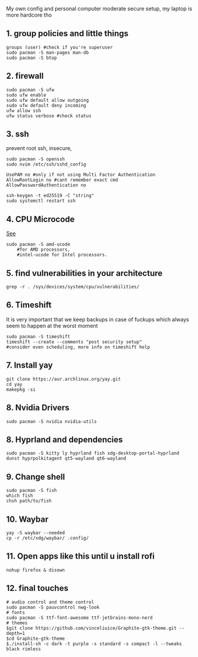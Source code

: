 My own config and personal computer moderate secure setup, my laptop is more hardcore tho
## 1. group policies and little things
~~~
groups (user) #check if you're superuser
sudo pacman -S man-pages man-db
sudo pacman -S btop
~~~

## 2. firewall
~~~
sudo pacman -S ufw
sudo ufw enable
sudo ufw default allow outgoing
sudo ufw default deny incoming
ufw allow ssh
ufw status verbose #check status
~~~
## 3.  ssh
prevent root ssh, insecure, 
~~~
sudo pacman -S openssh
sudo nvim /etc/ssh/sshd_config

UsePAM no #only if not using Multi Factor Authentication
AllowRootLogin no #cant remember exact cmd
AllowPasswordAuthentication no

ssh-keygen -t ed25519 -C "string"
sudo systemctl restart ssh
~~~
## 4. CPU Microcode
[See](https://wiki.archlinux.org/title/Microcode)
~~~
sudo pacman -S amd-ucode 
	#for AMD processors,
    #intel-ucode for Intel processors.
~~~

## 5. find vulnerabilities in your architecture
```
grep -r . /sys/devices/system/cpu/vulnerabilities/
```

## 6. Timeshift
It is very important that we keep backups in case of fuckups which always seem to happen at the worst moment 
```
sudo pacman -S timeshift
timeshift --create --comments "post security setup"
#consider even scheduling, more info on timeshift help
```
## 7. Install yay
```
git clone https://aur.archlinux.org/yay.git
cd yay
makepkg -si
```
## 8. Nvidia Drivers
```
sudo pacman -S nvidia nvidia-utils
```
## 8. Hyprland and dependencies
```
sudo pacman -S kitty ly hyprland fish xdg-desktop-portal-hyprland dunst hyprpolkitagent qt5-wayland qt6-wayland
```
## 9. Change shell
```
sudo pacman -S fish
which fish 
chsh path/to/fish
```
## 10. Waybar
```
yay -S waybar --needed
cp -r /etc/xdg/waybar/ .config/

```
## 11. Open apps like this until u install rofi
```
nohup firefox & disown
```
## 12. final touches
```
# audio control and theme control
sudo pacman -S pauvcontrol nwg-look
# fonts
sudo pacman -S ttf-font-awesome ttf-jetbrains-mono-nerd
# themes
$git clone https://github.com/vinceliuice/Graphite-gtk-theme.git --depth=1
$cd Graphite-gtk-theme
$./install-sh -c dark -t purple -s standard -s compact -l --tweaks black rimless

```
